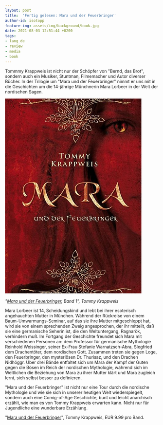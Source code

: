 ```yaml
---
layout: post
title:  'Fertig gelesen: Mara und der Feuerbringer'
author-id: isotopp
feature-img: assets/img/background/book.jpg
date: 2021-08-03 12:51:44 +0200
tags:
- lang_de
- review
- media
- book
---
```


Tommmy Krappweis ist nicht nur der Schöpfer von "Bernd, das Brot", sondern auch ein Musiker, Stuntman, Filmemacher und Autor diverser Bücher.
In der Trilogie um "Mara und der Feuerbringer" nimmt er uns mit in die Geschichten um die 14-jährige Münchnerin Mara Lorbeer in der Welt der nordischen Sagen.

[![](/uploads/2021/08/mara1.jpg)](https://www.amazon.de/gp/product/B07RHCGD95)

*"[Mara und der Feuerbringer](https://www.amazon.de/gp/product/B07RHCGD95), Band 1", Tommy Krappweis*

Mara Lorbeer ist 14, Scheidungskind und lebt bei ihrer esoterisch angehauchten Mutter in München.
Während der Rückreise von einem Baum-Umwarmungs-Seminar, auf das sie ihre Mutter mitgeschleppt hat, wird sie von einem sprechenden Zweig angesprochen, der ihr mitteilt, daß sie eine germanische Seherin ist, die den Weltuntergang, Ragnarök, verhindern muß.
Im Fortgang der Geschichte freundet sich Mara mit verschiedenen Personen an: dem Professor für germanische Mythologie Reinhold Weissinger, seiner Ex-Frau Stefanie Warnatzsch-Abra, SIegfried dem Drachentöter, dem nordischen Gott.
Zusammen treten sie gegen Loge, den Feuerbringer, den mysteriösen Dr. Thurisaz, und den Drachen Nidhöggr.
Über drei Bände entfaltet sich um Mara der Kampf der Guten gegen die Bösen im Reich der nordischen Mythologie, während sich im Weltlichen die Beziehung von Mara zu ihrer Mutter klärt und Mara zugleich lernt, sich selbst besser zu definieren.

"Mara und der Feuerbringer" ist nicht nur eine Tour durch die nordische Mythologie und wie sie sich in unserer heutigen Welt wiederspiegelt, sondern auch eine Comig-of-Age Geschichte, bunt und leicht anarchisch erzählt, wie man es von Tommy Krappweis erwarten kann.
Nicht nur für Jugendliche eine wunderbare Erzählung.

"[Mara und der Feuerbringer](https://www.amazon.de/gp/product/B07RHCGD95)", Tommy Krappweis, EUR 9.99 pro Band.

